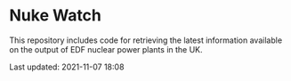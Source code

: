# Nuke Watch

This repository includes code for retrieving the latest information available on the output of EDF nuclear power plants in the UK.

Last updated: 2021-11-07 18:08